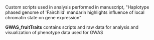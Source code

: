 Custom scripts used in analysis performed in manuscript, "Haplotype phased genome of 'Fairchild' mandarin highlights influence of local chromatin state on gene expression"

**GWAS_fruitTraits** contains scripts and raw data for analysis and visualization of phenotype data used for GWAS 
